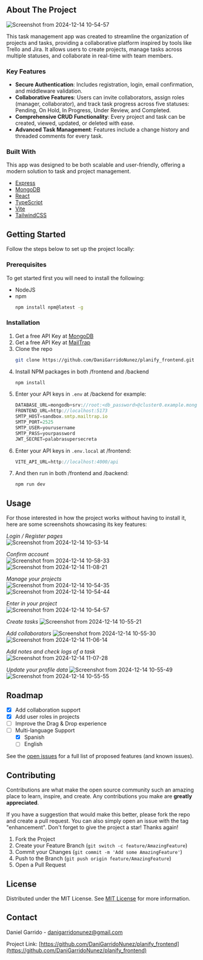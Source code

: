 ## About The Project

![Screenshot from 2024-12-14 10-54-57](https://github.com/user-attachments/assets/21a5357d-9bd7-4e0c-813e-d361da1bafd2)

This task management app was created to streamline the organization of projects and tasks, providing a collaborative platform inspired by tools like Trello and Jira. It allows users to create projects, manage tasks across multiple statuses, and collaborate in real-time with team members.

### Key Features

- **Secure Authentication**: Includes registration, login, email confirmation, and middleware validation.
- **Collaborative Features**: Users can invite collaborators, assign roles (manager, collaborator), and track task progress across five statuses: Pending, On Hold, In Progress, Under Review, and Completed.
- **Comprehensive CRUD Functionality**: Every project and task can be created, viewed, updated, or deleted with ease.
- **Advanced Task Management**: Features include a change history and threaded comments for every task.

### Built With

This app was designed to be both scalable and user-friendly, offering a modern solution to task and project management.

- [Express](https://expressjs.com/)
- [MongoDB](https://www.mongodb.com/)
- [React](https://reactjs.org)
- [TypeScript](https://www.typescriptlang.org/)
- [Vite](https://vite.dev/)
- [TailwindCSS](https://tailwindcss.com/)

## Getting Started

Follow the steps below to set up the project locally:

### Prerequisites

To get started first you will need to install the following:

- NodeJS
- npm
  ```sh
  npm install npm@latest -g
  ```

### Installation

1. Get a free API Key at [MongoDB](https://www.mongodb.com/es/cloud/atlas/register)
2. Get a free API Key at [MailTrap](https://mailtrap.io/es/)
3. Clone the repo
   ```sh
   git clone https://github.com/DaniGarridoNunez/planify_frontend.git
   ```
4. Install NPM packages in both /frontend and /backend
   ```sh
   npm install
   ```
5. Enter your API keys in `.env` at /backend for example:
   ```js
   DATABASE_URL=mongodb+srv://root:<db_password>@cluster0.example.mongodb.net/planify_mern
   FRONTEND_URL=http://localhost:5173
   SMTP_HOST=sandbox.smtp.mailtrap.io
   SMTP_PORT=2525
   SMTP_USER=yourusername
   SMTP_PASS=yourpassword
   JWT_SECRET=palabrasupersecreta
   ```
6. Enter your API keys in `.env.local` at /frontend:
    ```js
    VITE_API_URL=http://localhost:4000/api
    ```
7. And then run in both /frontend and /backend:
   ```sh
   npm run dev
   ```

## Usage

For those interested in how the project works without having to install it, here are some screenshots showcasing its key features:  

*Login / Register pages*  
![Screenshot from 2024-12-14 10-53-14](https://github.com/user-attachments/assets/8f0f0da3-6b17-49ee-9e38-fddb90ae2b5d)

*Confirm account*  
![Screenshot from 2024-12-14 10-58-33](https://github.com/user-attachments/assets/d7a8390d-e85b-4465-9f03-6f4dda3af99e)
![Screenshot from 2024-12-14 11-08-21](https://github.com/user-attachments/assets/803f21ff-aac7-464e-ba06-0dc2d76a2c38)

*Manage your projects*  
![Screenshot from 2024-12-14 10-54-35](https://github.com/user-attachments/assets/ab1a080b-5fb0-4ee9-b6d5-13f678760977)
![Screenshot from 2024-12-14 10-54-44](https://github.com/user-attachments/assets/7c81fcdc-c5db-48d7-966d-9de0ebf01a07)

*Enter in your project*  
 ![Screenshot from 2024-12-14 10-54-57](https://github.com/user-attachments/assets/ab0f043f-da68-4dad-b507-3c38a02a713e)

*Create tasks* 
![Screenshot from 2024-12-14 10-55-21](https://github.com/user-attachments/assets/ffe38738-55dc-49a5-a25f-1ddc92a1438a)

*Add collaborators* 
![Screenshot from 2024-12-14 10-55-30](https://github.com/user-attachments/assets/96bc0558-9967-489f-9bc3-ecfe3efce93d)
![Screenshot from 2024-12-14 11-06-14](https://github.com/user-attachments/assets/3ed3b5cc-8bc9-4a68-b8eb-e553571e6538)

*Add notes and check logs of a task*
![Screenshot from 2024-12-14 11-07-28](https://github.com/user-attachments/assets/e5c067aa-6fe1-4633-b1fc-323fe0ad8d89)

*Update your profile data* 
![Screenshot from 2024-12-14 10-55-49](https://github.com/user-attachments/assets/5544d17b-013e-4a33-b5cd-9d8c3a73cbfe)
![Screenshot from 2024-12-14 10-55-55](https://github.com/user-attachments/assets/44033f9a-8bce-4f3a-84bf-9161486ec5bd)

## Roadmap

- [x] Add collaboration support
- [x] Add user roles in projects
- [ ] Improve the Drag & Drop experience
- [ ] Multi-language Support
  - [x] Spanish
  - [ ] English

See the [open issues](https://github.com/DaniGarridoNunez/planify_frontend/issues) for a full list of proposed features (and known issues).

## Contributing

Contributions are what make the open source community such an amazing place to learn, inspire, and create. Any contributions you make are **greatly appreciated**.

If you have a suggestion that would make this better, please fork the repo and create a pull request. You can also simply open an issue with the tag "enhancement".
Don't forget to give the project a star! Thanks again!

1. Fork the Project
2. Create your Feature Branch (`git switch -c feature/AmazingFeature`)
3. Commit your Changes (`git commit -m 'Add some AmazingFeature'`)
4. Push to the Branch (`git push origin feature/AmazingFeature`)
5. Open a Pull Request

## License

Distributed under the MIT License. See [MIT License](https://opensource.org/licenses/MIT) for more information.

## Contact

Daniel Garrido - danigarridonunez@gmail.com

Project Link: [https://github.com/DaniGarridoNunez/planify_frontend](https://github.com/DaniGarridoNunez/planify_frontend)
